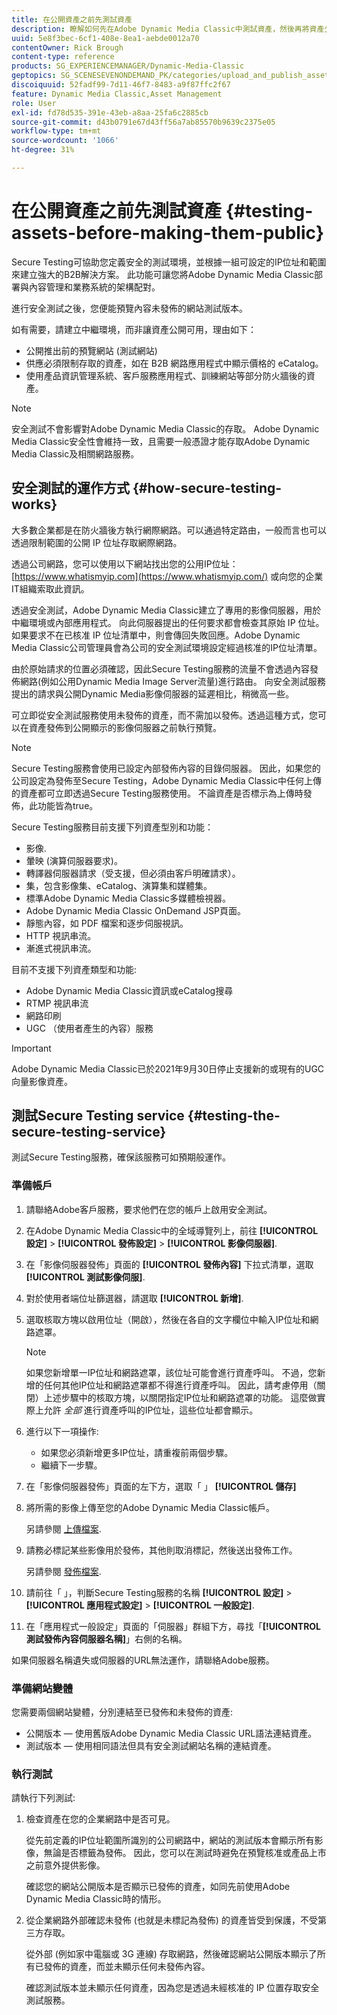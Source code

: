 ```yaml
---
title: 在公開資產之前先測試資產
description: 瞭解如何先在Adobe Dynamic Media Classic中測試資產，然後再將資產公開。
uuid: 5e8f3bec-6cf1-408e-8ea1-aebde0012a70
contentOwner: Rick Brough
content-type: reference
products: SG_EXPERIENCEMANAGER/Dynamic-Media-Classic
geptopics: SG_SCENESEVENONDEMAND_PK/categories/upload_and_publish_assets
discoiquuid: 52fadf99-7d11-46f7-8483-a9f87ffc2f67
feature: Dynamic Media Classic,Asset Management
role: User
exl-id: fd78d535-391e-43eb-a8aa-25fa6c2885cb
source-git-commit: d43b0791e67d43ff56a7ab85570b9639c2375e05
workflow-type: tm+mt
source-wordcount: '1066'
ht-degree: 31%

---
```


# 在公開資產之前先測試資產 {#testing-assets-before-making-them-public}

Secure Testing可協助您定義安全的測試環境，並根據一組可設定的IP位址和範圍來建立強大的B2B解決方案。 此功能可讓您將Adobe Dynamic Media Classic部署與內容管理和業務系統的架構配對。

進行安全測試之後，您便能預覽內容未發佈的網站測試版本。

如有需要，請建立中繼環境，而非讓資產公開可用，理由如下：

* 公開推出前的預覽網站 (測試網站)
* 供應必須限制存取的資產，如在 B2B 網路應用程式中顯示價格的 eCatalog。
* 使用產品資訊管理系統、客戶服務應用程式、訓練網站等部分防火牆後的資產。

>[!NOTE]
>
>安全測試不會影響對Adobe Dynamic Media Classic的存取。 Adobe Dynamic Media Classic安全性會維持一致，且需要一般憑證才能存取Adobe Dynamic Media Classic及相關網路服務。

## 安全測試的運作方式 {#how-secure-testing-works}

大多數企業都是在防火牆後方執行網際網路。可以通過特定路由，一般而言也可以透過限制範圍的公開 IP 位址存取網際網路。

透過公司網路，您可以使用以下網站找出您的公用IP位址： [https://www.whatismyip.com](https://www.whatismyip.com/) 或向您的企業IT組織索取此資訊。

透過安全測試，Adobe Dynamic Media Classic建立了專用的影像伺服器，用於中繼環境或內部應用程式。 向此伺服器提出的任何要求都會檢查其原始 IP 位址。如果要求不在已核准 IP 位址清單中，則會傳回失敗回應。Adobe Dynamic Media Classic公司管理員會為公司的安全測試環境設定經過核准的IP位址清單。

由於原始請求的位置必須確認，因此Secure Testing服務的流量不會透過內容發佈網路(例如公用Dynamic Media Image Server流量)進行路由。 向安全測試服務提出的請求與公開Dynamic Media影像伺服器的延遲相比，稍微高一些。

可立即從安全測試服務使用未發佈的資產，而不需加以發佈。透過這種方式，您可以在資產發佈到公開顯示的影像伺服器之前執行預覽。

>[!NOTE]
>
>Secure Testing服務會使用已設定內部發佈內容的目錄伺服器。 因此，如果您的公司設定為發佈至Secure Testing，Adobe Dynamic Media Classic中任何上傳的資產都可立即透過Secure Testing服務使用。 不論資產是否標示為上傳時發佈，此功能皆為true。

Secure Testing服務目前支援下列資產型別和功能：

<!-- 

Comment Type: remark
Last Modified By: unknown unknown 
Last Modified Date: 

<p>Added videos to list below 9/11/2012. Moved “Render Server requests” from unsupported to supported, listed below on 3/15/2016 as per email from Cynthia March 11, 2016)</p>

 -->

* 影像.
* 暈映 (演算伺服器要求)。
* 轉譯器伺服器請求（受支援，但必須由客戶明確請求）。
* 集，包含影像集、eCatalog、演算集和媒體集。
* 標準Adobe Dynamic Media Classic多媒體檢視器。
* Adobe Dynamic Media Classic OnDemand JSP頁面。
* 靜態內容，如 PDF 檔案和逐步伺服視訊。
* HTTP 視訊串流。
* 漸進式視訊串流。

目前不支援下列資產類型和功能:

* Adobe Dynamic Media Classic資訊或eCatalog搜尋
* RTMP 視訊串流
* 網路印刷
* UGC （使用者產生的內容）服務

>[!IMPORTANT]
>
>Adobe Dynamic Media Classic已於2021年9月30日停止支援新的或現有的UGC向量影像資產。

## 測試Secure Testing service {#testing-the-secure-testing-service}

測試Secure Testing服務，確保該服務可如預期般運作。

<!-- >[!NOTE]
>
>*If you do not mention any IPs under **[!UICONTROL Setup]** > **[!UICONTROL Application Setup]** > **[!UICONTROL Publish Setup]** > **[!UICONTROL Image Server]** > **[!UICONTROL Test Image Service]*** - If you add an IP only, that IP is able to call the assets and no other IP are allowed to make the calls. As long there is no IP mentioned under that section, all IPs are allowed to make the calls for the assets, and they show up. -->

### 準備帳戶

<!-- 

Comment Type: remark
Last Modified By: unknown unknown 
Last Modified Date: 

<p>RB: Rewrote entire steps under “Prepare your account” 9/10/2012</p>

 -->

1. 請聯絡Adobe客戶服務，要求他們在您的帳戶上啟用安全測試。
1. 在Adobe Dynamic Media Classic中的全域導覽列上，前往 **[!UICONTROL 設定]** > **[!UICONTROL 發佈設定]** > **[!UICONTROL 影像伺服器]**.
1. 在「影像伺服器發佈」頁面的 **[!UICONTROL 發佈內容]** 下拉式清單，選取 **[!UICONTROL 測試影像伺服]**.
1. 對於使用者端位址篩選器，請選取 **[!UICONTROL 新增]**.
1. 選取核取方塊以啟用位址（開啟），然後在各自的文字欄位中輸入IP位址和網路遮罩。

   >[!NOTE]
   >
   >如果您新增單一IP位址和網路遮罩，該位址可能會進行資產呼叫。 不過，您新增的任何其他IP位址和網路遮罩都不得進行資產呼叫。 因此，請考慮停用（關閉）上述步驟中的核取方塊，以關閉指定IP位址和網路遮罩的功能。 這麼做實際上允許 *全部* 進行資產呼叫的IP位址，這些位址都會顯示。

1. 進行以下一項操作:
   * 如果您必須新增更多IP位址，請重複前兩個步驟。
   * 繼續下一步驟。
1. 在「影像伺服器發佈」頁面的左下方，選取「 」 **[!UICONTROL 儲存]**
1. 將所需的影像上傳至您的Adobe Dynamic Media Classic帳戶。

   另請參閱 [上傳檔案](uploading-files.md#uploading_files).

1. 請務必標記某些影像用於發佈，其他則取消標記，然後送出發佈工作。

   另請參閱 [發佈檔案](publishing-files.md#publishing_files).

1. 請前往「 」，判斷Secure Testing服務的名稱 **[!UICONTROL 設定]** > **[!UICONTROL 應用程式設定]** > **[!UICONTROL 一般設定]**.
1. 在「應用程式一般設定」頁面的「伺服器」群組下方，尋找「**[!UICONTROL 測試發佈內容伺服器名稱]**」右側的名稱。

如果伺服器名稱遺失或伺服器的URL無法運作，請聯絡Adobe服務。

### 準備網站變體

您需要兩個網站變體，分別連結至已發佈和未發佈的資產: 

* 公開版本 — 使用舊版Adobe Dynamic Media Classic URL語法連結資產。
* 測試版本 — 使用相同語法但具有安全測試網站名稱的連結資產。

### 執行測試

請執行下列測試:

1. 檢查資產在您的企業網路中是否可見。

   從先前定義的IP位址範圍所識別的公司網路中，網站的測試版本會顯示所有影像，無論是否標籤為發佈。 因此，您可以在測試時避免在預覽核准或產品上市之前意外提供影像。

   確認您的網站公開版本是否顯示已發佈的資產，如同先前使用Adobe Dynamic Media Classic時的情形。

1. 從企業網路外部確認未發佈 (也就是未標記為發佈) 的資產皆受到保護，不受第三方存取。

   從外部 (例如家中電腦或 3G 連線) 存取網路，然後確認網站公開版本顯示了所有已發佈的資產，而並未顯示任何未發佈內容。

   確認測試版本並未顯示任何資產，因為您是透過未經核准的 IP 位置存取安全測試服務。
